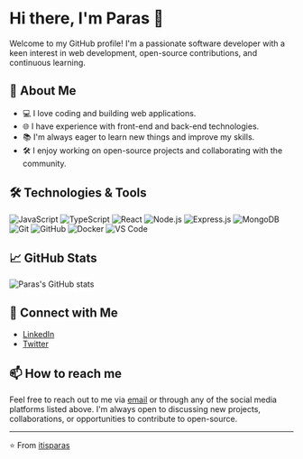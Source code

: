 # Hi there, I'm Paras 👋

Welcome to my GitHub profile! I'm a passionate software developer with a keen interest in web development, open-source contributions, and continuous learning.

## 🚀 About Me

- 💻 I love coding and building web applications.
- 🌐 I have experience with front-end and back-end technologies.
- 📚 I'm always eager to learn new things and improve my skills.
- 🛠️ I enjoy working on open-source projects and collaborating with the community.

## 🛠️ Technologies & Tools

![JavaScript](https://img.shields.io/badge/-JavaScript-000?&logo=JavaScript)
![TypeScript](https://img.shields.io/badge/-TypeScript-000?&logo=TypeScript)
![React](https://img.shields.io/badge/-React-000?&logo=React)
![Node.js](https://img.shields.io/badge/-Node.js-000?&logo=Node.js)
![Express.js](https://img.shields.io/badge/-Express.js-000?&logo=Express)
![MongoDB](https://img.shields.io/badge/-MongoDB-000?&logo=MongoDB)
![Git](https://img.shields.io/badge/-Git-000?&logo=Git)
![GitHub](https://img.shields.io/badge/-GitHub-000?&logo=GitHub)
![Docker](https://img.shields.io/badge/-Docker-000?&logo=Docker)
![VS Code](https://img.shields.io/badge/-VS%20Code-000?&logo=Visual%20Studio%20Code)

## 📈 GitHub Stats

![Paras's GitHub stats](https://github-readme-stats.vercel.app/api?username=itisparas&show_icons=true&theme=radical)

## 🔗 Connect with Me

- [LinkedIn](https://www.linkedin.com/in/itisparas)
- [Twitter](https://twitter.com/itisparas)

## 📫 How to reach me

Feel free to reach out to me via [email](mailto:itisparas@outlook.com) or through any of the social media platforms listed above. I'm always open to discussing new projects, collaborations, or opportunities to contribute to open-source.

---

⭐️ From [itisparas](https://github.com/itisparas)
